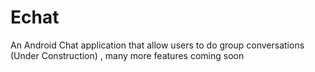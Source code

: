 # Echat
An Android Chat application that allow users to do group conversations (Under Construction) , many more features coming soon
